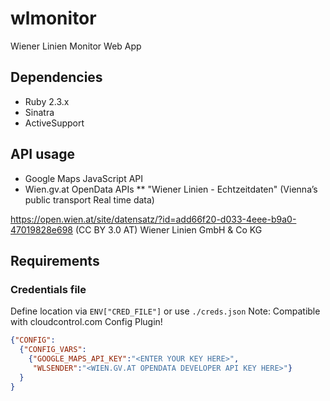 # wlmonitor
Wiener Linien Monitor Web App

## Dependencies
* Ruby 2.3.x
* Sinatra
* ActiveSupport

## API usage

* Google Maps JavaScript API
* Wien.gv.at OpenData APIs
** "Wiener Linien - Echtzeitdaten" (Vienna’s public transport Real time data) 

https://open.wien.at/site/datensatz/?id=add66f20-d033-4eee-b9a0-47019828e698
(CC BY 3.0 AT) Wiener Linien GmbH & Co KG

## Requirements
### Credentials file 
Define location via `ENV["CRED_FILE"]` or use `./creds.json`
Note: Compatible with cloudcontrol.com Config Plugin!

```json 
{"CONFIG":
  {"CONFIG_VARS":
    {"GOOGLE_MAPS_API_KEY":"<ENTER YOUR KEY HERE>",
     "WLSENDER":"<WIEN.GV.AT OPENDATA DEVELOPER API KEY HERE>"}
  }
}
```

